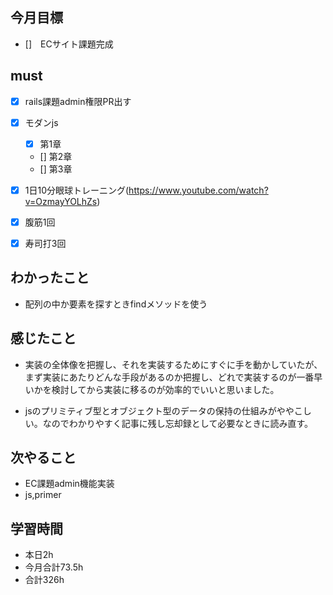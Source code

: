 ## 今月目標
- []　ECサイト課題完成 




## must
- [x] rails課題admin権限PR出す

- [x] モダンjs
  - [x] 第1章
  - [] 第2章
  - [] 第3章
  
  
- [x] 1日10分眼球トレーニング(https://www.youtube.com/watch?v=OzmayYOLhZs)
- [x] 腹筋1回
- [x] 寿司打3回

## わかったこと
- 配列の中か要素を探すときfindメソッドを使う


## 感じたこと
- 実装の全体像を把握し、それを実装するためにすぐに手を動かしていたが、まず実装にあたりどんな手段があるのか把握し、どれで実装するのが一番早いかを検討してから実装に移るのが効率的でいいと思いました。
  
- jsのプリミティブ型とオブジェクト型のデータの保持の仕組みがややこしい。なのでわかりやすく記事に残し忘却録として必要なときに読み直す。

  

## 次やること
  - EC課題admin機能実装
  - js,primer

  

 

## 学習時間
  - 本日2h
  - 今月合計73.5h
  - 合計326h
